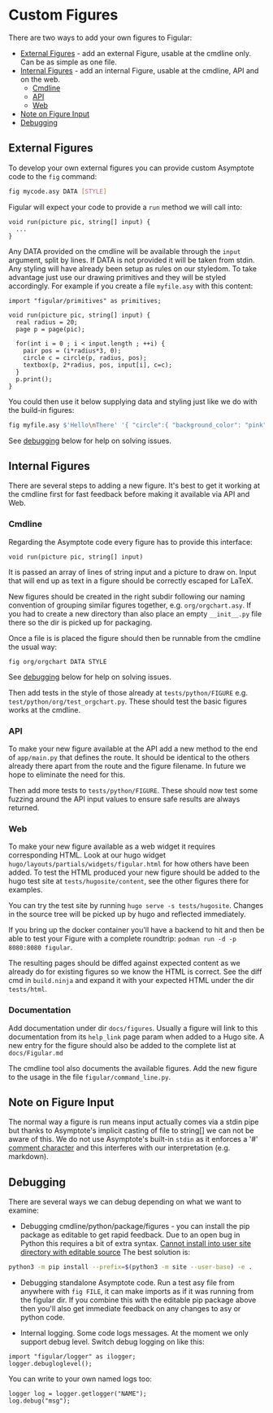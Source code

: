 <!--
SPDX-FileCopyrightText: 2021-2 Galagic Limited, et al. <https://galagic.com>

SPDX-License-Identifier: CC-BY-SA-4.0

figular generates visualisations from flexible, reusable parts

For full copyright information see the AUTHORS file at the top-level
directory of this distribution or at
[AUTHORS](https://gitlab.com/thegalagic/figular/AUTHORS.md)

This work is licensed under the Creative Commons Attribution 4.0 International
License. You should have received a copy of the license along with this work.
If not, visit http://creativecommons.org/licenses/by/4.0/ or send a letter to
Creative Commons, PO Box 1866, Mountain View, CA 94042, USA.
-->

# Custom Figures

There are two ways to add your own figures to Figular:

* [External Figures](#external-figures) - add an external Figure, usable at the
  cmdline only. Can be as simple as one file.
* [Internal Figures](#internal-figures) - add an internal Figure, usable at the
  cmdline, API and on the web.
  * [Cmdline](#cmdline)
  * [API](#api)
  * [Web](#web)
* [Note on Figure Input](#note-on-figure-input)
* [Debugging](#debugging)

## External Figures

To develop your own external figures you can provide custom Asymptote code to
the `fig` command:

```bash
fig mycode.asy DATA [STYLE]
```

Figular will expect your code to provide a `run` method we will call into:

```asymptote
void run(picture pic, string[] input) {
  ...
}
```

Any DATA provided on the cmdline will be available through the `input` argument,
split by lines. If DATA is not provided it will be taken from stdin. Any styling
will have already been setup as rules on our styledom. To take advantage just
use our drawing primitives and they will be styled accordingly. For example if
you create a file `myfile.asy` with this content:

```asymptote
import "figular/primitives" as primitives;

void run(picture pic, string[] input) {
  real radius = 20;
  page p = page(pic);

  for(int i = 0 ; i < input.length ; ++i) {
    pair pos = (i*radius*3, 0);
    circle c = circle(p, radius, pos);
    textbox(p, 2*radius, pos, input[i], c=c);
  }
  p.print();
}
```

You could then use it below supplying data and styling just like we do with the
build-in figures:

```bash
fig myfile.asy $'Hello\nThere' '{ "circle":{ "background_color": "pink" } }'
```

See [debugging](#debugging) below for help on solving issues.

## Internal Figures

There are several steps to adding a new figure. It's best to get it working at
the cmdline first for fast feedback before making it available via API and Web.

### Cmdline

Regarding the Asymptote code every figure has to provide this interface:

```asy
void run(picture pic, string[] input)
```

It is passed an array of lines of string input and a picture to draw on. Input
that will end up as text in a figure should be correctly escaped for LaTeX.

New figures should be created in the right subdir following our naming
convention of grouping similar figures together, e.g. `org/orgchart.asy`. If you
had to create a new directory than also place an empty `__init__.py` file there
so the dir is picked up for packaging.

Once a file is is placed the figure should then be runnable from the cmdline the
usual way:

```asy
fig org/orgchart DATA STYLE
```

See [debugging](#debugging) below for help on solving issues.

Then add tests in the style of those already at `tests/python/FIGURE` e.g.
`test/python/org/test_orgchart.py`. These should test the basic figures works
at the cmdline.

### API

To make your new figure available at the API add a new method to the end of `app/main.py`
that defines the route. It should be identical to the others already there apart
from the route and the figure filename. In future we hope to eliminate the need
for this.

Then add more tests to `tests/python/FIGURE`. These should now test some fuzzing
around the API input values to ensure safe results are always returned.

### Web

To make your new figure available as a web widget it requires corresponding
HTML. Look at our hugo widget `hugo/layouts/partials/widgets/figular.html` for
how others have been added. To test the HTML produced your new figure should be
added to the hugo test site at `tests/hugosite/content`, see the other figures
there for examples.

You can try the test site by running `hugo serve -s tests/hugosite`. Changes in
the source tree will be picked up by hugo and reflected immediately.

If you bring up the docker container you'll have a backend to hit and then be
able to test your Figure with a complete roundtrip: `podman run -d -p 8080:8080 figular`.

The resulting pages should be diffed against expected content as we already do
for existing figures so we know the HTML is correct. See the diff cmd in
`build.ninja` and expand it with your expected HTML under the dir `tests/html`.

### Documentation

Add documentation under dir `docs/figures`. Usually a figure will link
to this documentation from its `help_link` page param when added to a Hugo site.
A new entry for the figure should also be added to the complete list at `docs/Figular.md`

The cmdline tool also documents the available figures. Add the new figure to the
usage in the file `figular/command_line.py`.

## Note on Figure Input

The normal way a figure is run means input actually comes via a stdin pipe but
thanks to Asymptote's implicit casting of file to string[] we can not be aware
of this. We do not use Asymptote's built-in `stdin` as it enforces a '#'
[comment
character](https://asymptote.sourceforge.io/doc/Files.html#index-comment-character)
and this interferes with our interpretation (e.g. markdown).

## Debugging

There are several ways we can debug depending on what we want to examine:

* Debugging cmdline/python/package/figures - you can install the pip package as
  editable to get rapid feedback. Due to an open bug in Python this requires a
  bit of extra syntax.
  [Cannot install into user site directory with editable source](https://github.com/pypa/pip/issues/7953)
  The best solution is:

```bash
python3 -m pip install --prefix=$(python3 -m site --user-base) -e .
```

* Debugging standalone Asymptote code. Run a test asy file from anywhere with
  `fig FILE`, it can make imports as if it was running from the figular dir. If
  you combine this with the editable pip package above then you'll also get
  immediate feedback on any changes to asy or python code.

* Internal logging. Some code logs messages. At the moment we
  only support debug level. Switch debug logging on like this:

```asy
import "figular/logger" as ilogger;
logger.debugloglevel();
```

You can write to your own named logs too:

```asy
logger log = logger.getlogger("NAME");
log.debug("msg");
```
